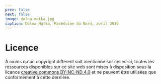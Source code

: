```yaml
---
prev: false
next: false
image: dolna-matka.jpg
caption: Dolna Matka, Macédoine du Nord, avril 2019
---
```


# Licence

À moins qu'un copyright différent soit mentionné sur celles-ci, toutes les ressources disponibles sur ce site web sont mises à disposition sous la licence [creative commons BY-NC-ND 4.0](https://creativecommons.org/licenses/by-nc-nd/4.0/deed.fr) et ne peuvent être utilisées que conformément à cette dernière.
